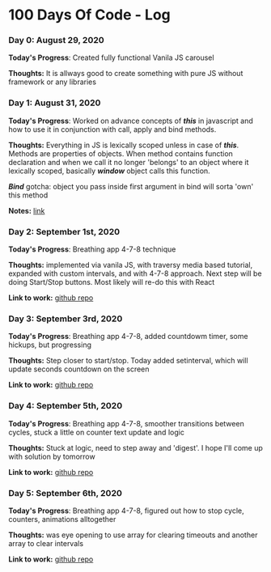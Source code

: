 # 100 Days Of Code - Log

### Day 0: August 29, 2020

**Today's Progress**: Created fully functional Vanila JS carousel

**Thoughts:** It is allways good to create something with pure JS without framework or any libraries

### Day 1: August 31, 2020

**Today's Progress**: Worked on advance concepts of **_this_** in javascript and how to use it in conjunction with call, apply and bind methods.

**Thoughts:** Everything in JS is lexically scoped unless in case of **_this_**.
Methods are properties of objects. When method contains function declaration and when we call it no longer 'belongs' to an object where it lexically scoped, basically **_window_** object calls this function.

**_Bind_** gotcha: object you pass inside first argument in bind will sorta 'own' this method

**Notes:** [link](https://github.com/sagdish/100-days-of-code-notebook/blob/master/playing.js)

### Day 2: September 1st, 2020

**Today's Progress**: Breathing app 4-7-8 technique

**Thoughts:** implemented via vanila JS, with traversy media based tutorial, expanded with custom intervals, and with 4-7-8 approach. Next step will be doing Start/Stop buttons. Most likely will re-do this with React

**Link to work:** [github repo](https://github.com/sagdish/100-days-of-code-notebook/tree/master/breathing-app)

### Day 3: September 3rd, 2020

**Today's Progress**: Breathing app 4-7-8, added countdowm timer, some hickups, but progressing

**Thoughts:** Step closer to start/stop. Today added setinterval, which will update seconds countdown on the screen

**Link to work:** [github repo](https://github.com/sagdish/100-days-of-code-notebook/tree/master/breathing-app)

### Day 4: September 5th, 2020

**Today's Progress**: Breathing app 4-7-8, smoother transitions between cycles, stuck a little on counter text update and logic

**Thoughts:** Stuck at logic, need to step away and 'digest'. I hope I'll come up with solution by tomorrow

**Link to work:** [github repo](https://github.com/sagdish/100-days-of-code-notebook/tree/master/breathing-app)

### Day 5: September 6th, 2020

**Today's Progress**: Breathing app 4-7-8, figured out how to stop cycle, counters, animations alltogether

**Thoughts:** was eye opening to use array for clearing timeouts and another array to clear intervals

**Link to work:** [github repo](https://github.com/sagdish/100-days-of-code-notebook/tree/master/breathing-app)

<!-- ### Day 1: August 16, 2020

**Today's Progress**: loading...

**Thoughts:** loading..

**Link to work:** [example website](http://www.example.com) -->

<!-- ### Day 1: June 27, Monday

**Today's Progress**: I've gone through many exercises on FreeCodeCamp.

**Thoughts** I've recently started coding, and it's a great feeling when I finally solve an algorithm challenge after a lot of attempts and hours spent.

**Link(s) to work**
1. [Find the Longest Word in a String](https://www.freecodecamp.com/challenges/find-the-longest-word-in-a-string)
2. [Title Case a Sentence](https://www.freecodecamp.com/challenges/title-case-a-sentence) -->
